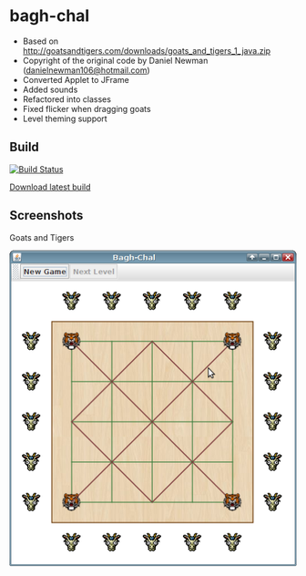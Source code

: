 # bagh-chal

- Based on http://goatsandtigers.com/downloads/goats_and_tigers_1_java.zip
- Copyright of the original code by Daniel Newman (danielnewman106@hotmail.com)
- Converted Applet to JFrame
- Added sounds 
- Refactored into classes
- Fixed flicker when dragging goats
- Level theming support

Build
-----

[![Build Status](https://travis-ci.org/odoepner/bagh-chal.svg?branch=master)](https://travis-ci.org/odoepner/bagh-chal)

[Download latest build](https://bintray.com/artifact/download/odoepner/generic/bagh-chal.jar)

Screenshots
-----------
Goats and Tigers

![screenshot](screenshots/goats-tigers.png)

